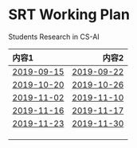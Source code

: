 # SRT Working Plan

Students Research in CS-AI

|内容1     |  内容2    | 
| :---     |      ---: |
|  [2019-09-15](Study-Plan/2019-09-15.md) |  [2019-09-22](Study-Plan/2019-09-22.md)  |
|  [2019-10-20](Study-Plan/2019-10-20.md) |  [2019-10-26](Study-Plan/2019-10-26.md) |
|  [2019-11-02](Study-Plan/2019-11-02.md) |  [2019-11-10](Study-Plan/2019-11-10.md) |
|  [2019-11-16](Study-Plan/2019-11-16.md) |  [2019-11-17](Study-Plan/2019-11-17.md) |
|  [2019-11-23](Study-Plan/2019-11-23.md) |  [2019-11-30](Study-Plan/2019-11-30.md) |
| | |
| | |
| | |



